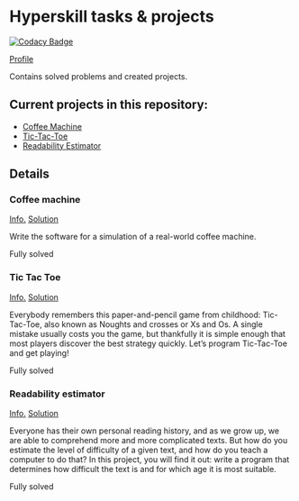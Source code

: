 # Hyperskill tasks & projects

[![Codacy Badge](https://api.codacy.com/project/badge/Grade/2fb92345e6234c5986b25dfcf8c5aa8e)](https://app.codacy.com/manual/whiskels/hyperskill?utm_source=github.com&utm_medium=referral&utm_content=whiskels/hyperskill&utm_campaign=Badge_Grade_Dashboard)

[Profile](https://hyperskill.org/profile/44756430)

Contains solved problems and created projects.

## Current projects in this repository:
- [Coffee Machine](#coffee-machine)
- [Tic-Tac-Toe](#tic-tac-toe)
- [Readability Estimator](#readability-estimator)

## Details

### Coffee machine
[Info.](https://hyperskill.org/projects/33) [Solution](https://github.com/whiskels/hyperskill/tree/master/Coffee%20Machine/task/src)

Write the software for a simulation of a real-world coffee machine. 

Fully solved

### Tic Tac Toe
[Info.](https://hyperskill.org/projects/48) [Solution](https://github.com/whiskels/hyperskill/tree/master/Tic-Tac-Toe/Tic-Tac-Toe/task/src/tictactoe)

Everybody remembers this paper-and-pencil game from childhood: Tic-Tac-Toe, also known as Noughts and crosses or Xs and Os. A single mistake usually costs you the game, but thankfully it is simple enough that most players discover the best strategy quickly. Let’s program Tic-Tac-Toe and get playing! 

Fully solved

### Readability estimator
[Info.](https://hyperskill.org/projects/39) [Solution](https://github.com/whiskels/hyperskill/tree/master/Readability%20Score/Readability%20Score/task/src/readability)

Everyone has their own personal reading history, and as we grow up, we are able to comprehend more and more complicated texts. But how do you estimate the level of difficulty of a given text, and how do you teach a computer to do that? In this project, you will find it out: write a program that determines how difficult the text is and for which age it is most suitable.

Fully solved
